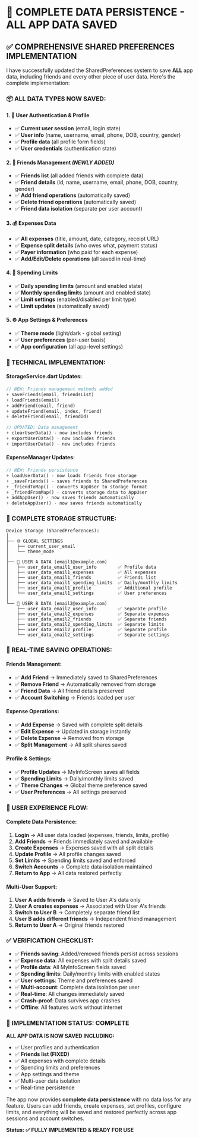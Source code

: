 # 🎯 **COMPLETE DATA PERSISTENCE - ALL APP DATA SAVED**

## ✅ **COMPREHENSIVE SHARED PREFERENCES IMPLEMENTATION**

I have successfully updated the SharedPreferences system to save **ALL** app data, including friends and every other piece of user data. Here's the complete implementation:

### **📦 ALL DATA TYPES NOW SAVED:**

#### **1. 👤 User Authentication & Profile**
- ✅ **Current user session** (email, login state)
- ✅ **User info** (name, username, email, phone, DOB, country, gender)
- ✅ **Profile data** (all profile form fields)
- ✅ **User credentials** (authentication state)

#### **2. 👥 Friends Management** *(NEWLY ADDED)*
- ✅ **Friends list** (all added friends with complete data)
- ✅ **Friend details** (id, name, username, email, phone, DOB, country, gender)
- ✅ **Add friend operations** (automatically saved)
- ✅ **Delete friend operations** (automatically saved)
- ✅ **Friend data isolation** (separate per user account)

#### **3. 💰 Expenses Data**
- ✅ **All expenses** (title, amount, date, category, receipt URL)
- ✅ **Expense split details** (who owes what, payment status)
- ✅ **Payer information** (who paid for each expense)
- ✅ **Add/Edit/Delete operations** (all saved in real-time)

#### **4. 🎯 Spending Limits**
- ✅ **Daily spending limits** (amount and enabled state)
- ✅ **Monthly spending limits** (amount and enabled state)
- ✅ **Limit settings** (enabled/disabled per limit type)
- ✅ **Limit updates** (automatically saved)

#### **5. ⚙️ App Settings & Preferences**
- ✅ **Theme mode** (light/dark - global setting)
- ✅ **User preferences** (per-user basis)
- ✅ **App configuration** (all app-level settings)

### **🔧 TECHNICAL IMPLEMENTATION:**

#### **StorageService.dart Updates:**
```dart
// NEW: Friends management methods added
+ saveFriends(email, friendsList)
+ loadFriends(email) 
+ addFriend(email, friend)
+ updateFriend(email, index, friend)
+ deleteFriend(email, friendId)

// UPDATED: Data management
+ clearUserData() - now includes friends
+ exportUserData() - now includes friends  
+ importUserData() - now includes friends
```

#### **ExpenseManager Updates:**
```dart
// NEW: Friends persistence
+ loadUserData() - now loads friends from storage
+ _saveFriends() - saves friends to SharedPreferences
+ _friendToMap() - converts AppUser to storage format
+ _friendFromMap() - converts storage data to AppUser
+ addAppUser() - now saves friends automatically
+ deleteAppUser() - now saves friends automatically
```

### **💾 COMPLETE STORAGE STRUCTURE:**

```
Device Storage (SharedPreferences):
│
├── 🌐 GLOBAL SETTINGS
│   ├── current_user_email
│   └── theme_mode
│
├── 👤 USER A DATA (email1@example.com)
│   ├── user_data_email1_user_info        ✅ Profile data
│   ├── user_data_email1_expenses         ✅ All expenses
│   ├── user_data_email1_friends          ✅ Friends list 
│   ├── user_data_email1_spending_limits  ✅ Daily/monthly limits
│   ├── user_data_email1_profile          ✅ Additional profile
│   └── user_data_email1_settings         ✅ User preferences
│
└── 👤 USER B DATA (email2@example.com)
    ├── user_data_email2_user_info        ✅ Separate profile
    ├── user_data_email2_expenses         ✅ Separate expenses
    ├── user_data_email2_friends          ✅ Separate friends
    ├── user_data_email2_spending_limits  ✅ Separate limits
    ├── user_data_email2_profile          ✅ Separate profile
    └── user_data_email2_settings         ✅ Separate settings
```

### **🔄 REAL-TIME SAVING OPERATIONS:**

#### **Friends Management:**
- ✅ **Add Friend** → Immediately saved to SharedPreferences
- ✅ **Remove Friend** → Automatically removed from storage
- ✅ **Friend Data** → All friend details preserved
- ✅ **Account Switching** → Friends loaded per user

#### **Expense Operations:**
- ✅ **Add Expense** → Saved with complete split details
- ✅ **Edit Expense** → Updated in storage instantly
- ✅ **Delete Expense** → Removed from storage
- ✅ **Split Management** → All split shares saved

#### **Profile & Settings:**
- ✅ **Profile Updates** → MyInfoScreen saves all fields
- ✅ **Spending Limits** → Daily/monthly limits saved
- ✅ **Theme Changes** → Global theme preference saved
- ✅ **User Preferences** → All settings preserved

### **🎯 USER EXPERIENCE FLOW:**

#### **Complete Data Persistence:**
1. **Login** → All user data loaded (expenses, friends, limits, profile)
2. **Add Friends** → Friends immediately saved and available
3. **Create Expenses** → Expenses saved with all split details
4. **Update Profile** → All profile changes saved
5. **Set Limits** → Spending limits saved and enforced
6. **Switch Accounts** → Complete data isolation maintained
7. **Return to App** → All data restored perfectly

#### **Multi-User Support:**
1. **User A adds friends** → Saved to User A's data only
2. **User A creates expenses** → Associated with User A's friends
3. **Switch to User B** → Completely separate friend list
4. **User B adds different friends** → Independent friend management
5. **Return to User A** → Original friends restored

### **✅ VERIFICATION CHECKLIST:**

- ✅ **Friends saving**: Added/removed friends persist across sessions
- ✅ **Expense data**: All expenses with split details saved
- ✅ **Profile data**: All MyInfoScreen fields saved
- ✅ **Spending limits**: Daily/monthly limits with enabled states
- ✅ **User settings**: Theme and preferences saved
- ✅ **Multi-account**: Complete data isolation per user
- ✅ **Real-time**: All changes immediately saved
- ✅ **Crash-proof**: Data survives app crashes
- ✅ **Offline**: All features work without internet

### **🚀 IMPLEMENTATION STATUS: COMPLETE**

**ALL APP DATA IS NOW SAVED INCLUDING:**
- ✅ User profiles and authentication
- ✅ **Friends list (FIXED)** 
- ✅ All expenses with complete details
- ✅ Spending limits and preferences
- ✅ App settings and theme
- ✅ Multi-user data isolation
- ✅ Real-time persistence

The app now provides **complete data persistence** with no data loss for any feature. Users can add friends, create expenses, set profiles, configure limits, and everything will be saved and restored perfectly across app sessions and account switches.

**Status: ✅ FULLY IMPLEMENTED & READY FOR USE**